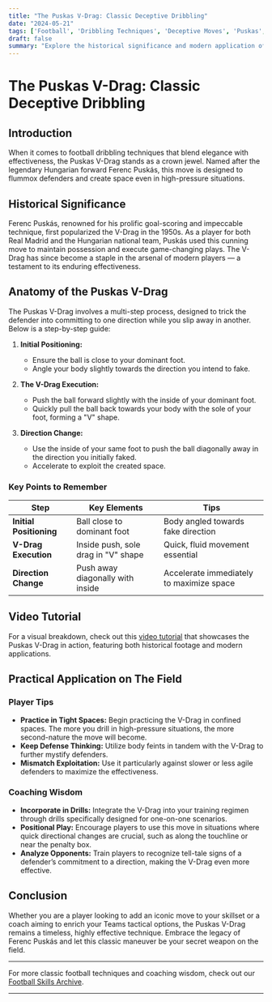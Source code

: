 ```yaml
---
title: "The Puskas V-Drag: Classic Deceptive Dribbling"
date: "2024-05-21"
tags: ['Football', 'Dribbling Techniques', 'Deceptive Moves', 'Puskas', 'Skills', 'Soccer History', 'Player Tips', 'Coaching Wisdom', 'Tricks']
draft: false
summary: "Explore the historical significance and modern application of the Puskas V-Drag to leave defenders in the dust with this timeless dribbling maneuver."
---
```


# The Puskas V-Drag: Classic Deceptive Dribbling

## Introduction

When it comes to football dribbling techniques that blend elegance with effectiveness, the Puskas V-Drag stands as a crown jewel. Named after the legendary Hungarian forward Ferenc Puskás, this move is designed to flummox defenders and create space even in high-pressure situations.

## Historical Significance

Ferenc Puskás, renowned for his prolific goal-scoring and impeccable technique, first popularized the V-Drag in the 1950s. As a player for both Real Madrid and the Hungarian national team, Puskás used this cunning move to maintain possession and execute game-changing plays. The V-Drag has since become a staple in the arsenal of modern players — a testament to its enduring effectiveness.

## Anatomy of the Puskas V-Drag

The Puskas V-Drag involves a multi-step process, designed to trick the defender into committing to one direction while you slip away in another. Below is a step-by-step guide:

1. **Initial Positioning:**
   * Ensure the ball is close to your dominant foot.
   * Angle your body slightly towards the direction you intend to fake.

2. **The V-Drag Execution:**
   * Push the ball forward slightly with the inside of your dominant foot.
   * Quickly pull the ball back towards your body with the sole of your foot, forming a "V" shape.

3. **Direction Change:**
   * Use the inside of your same foot to push the ball diagonally away in the direction you initially faked.
   * Accelerate to exploit the created space.

### Key Points to Remember

| Step                   | Key Elements                        | Tips                                        |
|------------------------|-------------------------------------|---------------------------------------------|
| **Initial Positioning**| Ball close to dominant foot         | Body angled towards fake direction          |
| **V-Drag Execution**   | Inside push, sole drag in "V" shape | Quick, fluid movement essential             |
| **Direction Change**   | Push away diagonally with inside    | Accelerate immediately to maximize space   |

## Video Tutorial

For a visual breakdown, check out this [video tutorial](https://your-video-link-here.com) that showcases the Puskas V-Drag in action, featuring both historical footage and modern applications.

## Practical Application on The Field

### Player Tips

- **Practice in Tight Spaces:** Begin practicing the V-Drag in confined spaces. The more you drill in high-pressure situations, the more second-nature the move will become.
- **Keep Defense Thinking:** Utilize body feints in tandem with the V-Drag to further mystify defenders.
- **Mismatch Exploitation:** Use it particularly against slower or less agile defenders to maximize the effectiveness.

### Coaching Wisdom

- **Incorporate in Drills:** Integrate the V-Drag into your training regimen through drills specifically designed for one-on-one scenarios.
- **Positional Play:** Encourage players to use this move in situations where quick directional changes are crucial, such as along the touchline or near the penalty box.
- **Analyze Opponents:** Train players to recognize tell-tale signs of a defender’s commitment to a direction, making the V-Drag even more effective.

## Conclusion

Whether you are a player looking to add an iconic move to your skillset or a coach aiming to enrich your Teams tactical options, the Puskas V-Drag remains a timeless, highly effective technique. Embrace the legacy of Ferenc Puskás and let this classic maneuver be your secret weapon on the field.

---

For more classic football techniques and coaching wisdom, check out our [Football Skills Archive](https://your-archive-link-here.com).

---